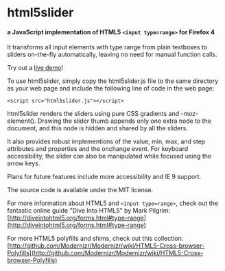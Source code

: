 html5slider
=========

#### a JavaScript implementation of HTML5 `<input type=range>` for Firefox 4

It transforms all input elements with type range from plain textboxes to sliders
on-the-fly automatically, leaving no need for manual function calls.

Try out a [live demo](http://frankyan.com/labs/html5slider.html)!

To use html5slider, simply copy the html5slider.js file to the same directory as
your web page and include the following line of code in the web page:

`<script src="html5slider.js"></script>`

html5slider renders the sliders using pure CSS gradients and -moz-element().
Drawing the slider thumb appends only one extra node to the document, and this
node is hidden and shared by all the sliders.

It also provides robust implementions of the value, min, max, and step
attributes and properties and the onchange event. For keyboard accessibility,
the slider can also be manipulated while focused using the arrow keys.

Plans for future features include more accessibility and IE 9 support.

The source code is available under the MIT license.

For more information about HTML5 and `<input type=range>`, check out the
fantastic online guide "Dive Into HTML5" by Mark Pilgrim:
[http://diveintohtml5.org/forms.html#type-range](http://diveintohtml5.org/forms.html#type-range)

For more HTML5 polyfills and shims, check out this collection:
[http://github.com/Modernizr/Modernizr/wiki/HTML5-Cross-browser-Polyfills](http://github.com/Modernizr/Modernizr/wiki/HTML5-Cross-browser-Polyfills)
